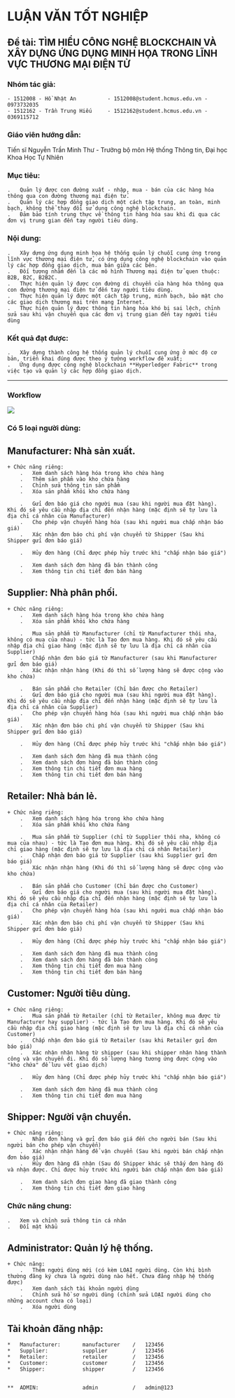 #  LUẬN VĂN TỐT NGHIỆP 
## Đề tài: TÌM HIỂU CÔNG NGHỆ BLOCKCHAIN VÀ XÂY DỰNG ỨNG DỤNG MINH HỌA TRONG LĨNH VỰC THƯƠNG MẠI ĐIỆN TỬ

### Nhóm tác giả:
	- 1512008 - Hồ Nhật An 			- 1512008@student.hcmus.edu.vn - 0973732035
	- 1512162 - Trần Trung Hiếu 	- 1512162@student.hcmus.edu.vn - 0369115712

### Giáo viên hướng dẫn:
  Tiến sĩ Nguyễn Trần Minh Thư - Trưởng bộ môn Hệ thống Thông tin, Đại học Khoa Học Tự Nhiên


### Mục tiêu: 
	.	Quản lý được con đường xuất - nhập, mua - bán của các hàng hóa thông qua con đường thương mại điện tử. 
	.	Quản lý các hợp đồng giao dịch một cách tập trung, an toàn, minh bạch, không thể thay đổi sử dụng công nghệ blockchain.
	.	Đảm bảo tính trung thực về thông tin hàng hóa sau khi đi qua các đơn vị trung gian đến tay người tiêu dùng.

### Nội dung: 
	.	Xây dựng ứng dụng minh họa hệ thống quản lý chuỗi cung ứng trong lĩnh vực thương mại điện tử, có ứng dụng công nghệ blockchain vào quản lý các hợp đồng giao dịch, mua bán giữa các bên. 
	.	Đối tượng nhắm đến là các mô hình Thương mại điện tử quen thuộc: B2B, B2C, B2B2C.
	.	Thực hiện quản lý được con đường di chuyển của hàng hóa thông qua con đường thương mại điện tử đến tay người tiêu dùng.
	.	Thực hiện quản lý được một cách tập trung, minh bạch, bảo mật cho các giao dịch thương mại trên mạng Internet.
	.	Thực hiện quản lý được thông tin hàng hóa khó bị sai lệch, chỉnh sửa sau khi vận chuyển qua các đơn vị trung gian đến tay người tiêu dùng

### Kết quả đạt được: 
	.	Xây dựng thành công hệ thống quản lý chuỗi cung ứng ở mức độ cơ bản, triển khai đúng được theo ý tưởng workflow đề xuất; 
	.	Ứng dụng được công nghệ blockchain **Hyperledger Fabric** trong việc tạo và quản lý các hợp đồng giao dịch.

***

###	Workflow
![](../../../THESIS/HTML/images/FIG03-03.gif)


###	Có 5 loại người dùng:

## 	Manufacturer: Nhà sản xuất.
	+ Chức năng riêng:
		.	Xem danh sách hàng hóa trong kho chứa hàng
		.	Thêm sản phẩm vào kho chứa hàng
		.	Chỉnh sửa thông tin sản phẩm
		.	Xóa sản phẩm khỏi kho chứa hàng
		
		.	Gửi đơn báo giá cho người mua (sau khi người mua đặt hàng). Khi đó sẽ yêu cầu nhập địa chỉ đến nhận hàng (mặc định sẽ tự lưu là địa chỉ cá nhân của Manufacturer)
		.	Cho phép vận chuyển hàng hóa (sau khi người mua chấp nhận báo giá)
		.	Xác nhận đơn báo chi phí vận chuyển từ Shipper (Sau khi Shipper gửi đơn báo giá)
		
		.	Hủy đơn hàng (Chỉ được phép hủy trước khi "chấp nhận báo giá")
		
		.	Xem danh sách đơn hàng đã bán thành công
		.	Xem thông tin chi tiết đơn bán hàng
		
##	Supplier: Nhà phân phối.
	+ Chức năng riêng:
		.	Xem danh sách hàng hóa trong kho chứa hàng
		.	Xóa sản phẩm khỏi kho chứa hàng
		
		.	Mua sản phẩm từ Manufacturer (chỉ từ Manufacturer thôi nha, không có mua của nhau) - tức là Tạo đơn mua hàng. Khi đó sẽ yêu cầu nhập địa chỉ giao hàng (mặc định sẽ tự lưu là địa chỉ cá nhân của Supplier)
		.	Chấp nhận đơn báo giá từ Manufacturer (sau khi Manufacturer gửi đơn báo giá)
		.	Xác nhận nhận hàng (Khi đó thì số lượng hàng sẽ được cộng vào kho chứa)
		
		.	Bán sản phẩm cho Retailer (Chỉ bán được cho Retailer)
		.	Gửi đơn báo giá cho người mua (sau khi người mua đặt hàng). Khi đó sẽ yêu cầu nhập địa chỉ đến nhận hàng (mặc định sẽ tự lưu là địa chỉ cá nhân của Supplier)
		.	Cho phép vận chuyển hàng hóa (sau khi người mua chấp nhận báo giá)
		.	Xác nhận đơn báo chi phí vận chuyển từ Shipper (Sau khi Shipper gửi đơn báo giá)
		
		.	Hủy đơn hàng (Chỉ được phép hủy trước khi "chấp nhận báo giá")
		
		.	Xem danh sách đơn hàng đã mua thành công
		.	Xem danh sách đơn hàng đã bán thành công
		.	Xem thông tin chi tiết đơn mua hàng
		.	Xem thông tin chi tiết đơn bán hàng
		
##	Retailer: Nhà bán lẻ.
	+ Chức năng riêng:
		.	Xem danh sách hàng hóa trong kho chứa hàng
		.	Xóa sản phẩm khỏi kho chứa hàng
		
		.	Mua sản phẩm từ Supplier (chỉ từ Supplier thôi nha, không có mua của nhau) - tức là Tạo đơn mua hàng. Khi đó sẽ yêu cầu nhập địa chỉ giao hàng (mặc định sẽ tự lưu là địa chỉ cá nhân Retailer)
		.	Chấp nhận đơn báo giá từ Supplier (sau khi Supplier gửi đơn báo giá)
		.	Xác nhận nhận hàng (Khi đó thì số lượng hàng sẽ được cộng vào kho chứa)
		
		.	Bán sản phẩm cho Customer (Chỉ bán được cho Customer)
		.	Gửi đơn báo giá cho người mua (sau khi người mua đặt hàng). Khi đó sẽ yêu cầu nhập địa chỉ đến nhận hàng (mặc định sẽ tự lưu là địa chỉ cá nhân của Retailer)
		.	Cho phép vận chuyển hàng hóa (sau khi người mua chấp nhận báo giá)
		.	Xác nhận đơn báo chi phí vận chuyển từ Shipper (Sau khi Shipper gửi đơn báo giá)
		
		.	Hủy đơn hàng (Chỉ được phép hủy trước khi "chấp nhận báo giá")
		
		.	Xem danh sách đơn hàng đã mua thành công
		.	Xem danh sách đơn hàng đã bán thành công
		.	Xem thông tin chi tiết đơn mua hàng
		.	Xem thông tin chi tiết đơn bán hàng
		
##	Customer: Người tiêu dùng.
	+ Chức năng riêng:
		.	Mua sản phẩm từ Retailer (chỉ từ Retailer, không mua được từ Manufacturer hay supplier) - tức là Tạo đơn mua hàng. Khi đó sẽ yêu cầu nhập địa chỉ giao hàng (mặc định sẽ tự lưu là địa chỉ cá nhân của Customer)
		.	Chấp nhận đơn báo giá từ Retailer (sau khi Retailer gửi đơn báo giá)
		.	Xác nhận nhận hàng từ shipper (sau khi shipper nhận hàng thành công và vận chuyển đi. Khi đó số lượng hàng tương ứng được cộng vào "kho chứa" để lưu vết giao dịch)
		
		.	Hủy đơn hàng (Chỉ được phép hủy trước khi "chấp nhận báo giá")
		
		.	Xem danh sách đơn hàng đã mua thành công
		.	Xem thông tin chi tiết đơn mua hàng
		
##	Shipper: Người vận chuyển.
	+ Chức năng riêng:
		.	Nhận đơn hàng và gửi đơn báo giá đến cho người bán (Sau khi người bán cho phép vận chuyển)
		.	Xác nhận nhận hàng để vận chuyển (Sau khi người bán chấp nhận đơn báo giá)
		.	Hủy đơn hàng đã nhận (Sau đó Shipper khác sẽ thấy đơn hàng đó và nhận được. Chỉ được hủy trước khi người bán chấp nhận đơn báo giá)

		.	Xem danh sách đơn giao hàng đã giao thành công
		.	Xem thông tin chi tiết đơn giao hàng
		
			
###	Chức năng chung:
	.	Xem và chỉnh sửa thông tin cá nhân
	.	Đổi mật khẩu


##	Administrator:	Quản lý hệ thống.
	+ Chức năng:
		.	Thêm người dùng mới (có kèm LOẠI người dùng. Còn khi bình thường đăng ký chưa là người dùng nào hết. Chưa đăng nhập hệ thống được)
		.	Xem danh sách tài khoản người dùng
		.	Chỉnh sửa hồ sơ người dùng (chỉnh sửa LOẠI người dùng cho những account chưa có loại)
		.	Xóa người dùng
		
##	Tài khoản đăng nhập:

	*	Manufacturer:		manufacturer	/	123456
	*	Supplier:			supplier		/	123456
	*	Retailer:			retailer		/	123456
	*	Customer:			customer		/	123456
	*	Shipper:			shipper			/	123456
	
	
	**	ADMIN:				admin			/	admin@123
		
		